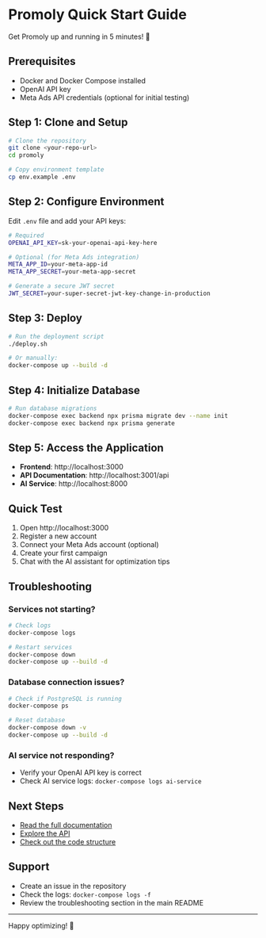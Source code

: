 # Promoly Quick Start Guide

Get Promoly up and running in 5 minutes! 🚀

## Prerequisites

- Docker and Docker Compose installed
- OpenAI API key
- Meta Ads API credentials (optional for initial testing)

## Step 1: Clone and Setup

```bash
# Clone the repository
git clone <your-repo-url>
cd promoly

# Copy environment template
cp env.example .env
```

## Step 2: Configure Environment

Edit `.env` file and add your API keys:

```bash
# Required
OPENAI_API_KEY=sk-your-openai-api-key-here

# Optional (for Meta Ads integration)
META_APP_ID=your-meta-app-id
META_APP_SECRET=your-meta-app-secret

# Generate a secure JWT secret
JWT_SECRET=your-super-secret-jwt-key-change-in-production
```

## Step 3: Deploy

```bash
# Run the deployment script
./deploy.sh

# Or manually:
docker-compose up --build -d
```

## Step 4: Initialize Database

```bash
# Run database migrations
docker-compose exec backend npx prisma migrate dev --name init
docker-compose exec backend npx prisma generate
```

## Step 5: Access the Application

- **Frontend**: http://localhost:3000
- **API Documentation**: http://localhost:3001/api
- **AI Service**: http://localhost:8000

## Quick Test

1. Open http://localhost:3000
2. Register a new account
3. Connect your Meta Ads account (optional)
4. Create your first campaign
5. Chat with the AI assistant for optimization tips

## Troubleshooting

### Services not starting?

```bash
# Check logs
docker-compose logs

# Restart services
docker-compose down
docker-compose up --build -d
```

### Database connection issues?

```bash
# Check if PostgreSQL is running
docker-compose ps

# Reset database
docker-compose down -v
docker-compose up --build -d
```

### AI service not responding?

- Verify your OpenAI API key is correct
- Check AI service logs: `docker-compose logs ai-service`

## Next Steps

- [Read the full documentation](README.md)
- [Explore the API](http://localhost:3001/api)
- [Check out the code structure](README.md#project-structure)

## Support

- Create an issue in the repository
- Check the logs: `docker-compose logs -f`
- Review the troubleshooting section in the main README

---

Happy optimizing! 🎯
